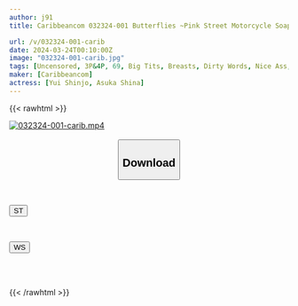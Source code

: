 ```yaml
---
author: j91
title: Caribbeancom 032324-001 Butterflies ~Pink Street Motorcycle Soapland 24~ Yui Shinjo Asuka Shiina

url: /v/032324-001-carib
date: 2024-03-24T00:10:00Z
image: "032324-001-carib.jpg"
tags: [Uncensored, 3P&4P, 69, Big Tits, Breasts, Dirty Words, Nice Ass, Sexy Legs, Shaved, Slender, Slut]
maker: [Caribbeancom]
actress: [Yui Shinjo, Asuka Shina]
---
```



{{< rawhtml >}}

<div class="video" data-videoid="81wbjePLJqt8Ov">
    <a href="javascript:;">
        <img src="/v/032324-001-carib/032324-001-carib.jpg" width="WIDTH" height="HEIGHT" alt="032324-001-carib.mp4" loading="lazy">
    </a>
</div>

<script type="text/javascript" src="https://j91.asia/asset/on-demand-st.js"></script>

<br>
  <link rel="stylesheet" href="https://j91.asia/asset/bs5.css">
  
  <center>
  <button class="btn btn-primary" type="button" data-bs-toggle="collapse" data-bs-target=".multi-collapse" aria-expanded="false" aria-controls="multiCollapseExample1 multiCollapseExample2"><h2>Download</h2></button></center>
</p>
<div class="row">
  <div class="col">
    <div class="collapse multi-collapse" id="multiCollapseExample1">
      <div class="card card-body">
	      	      <br>
<div class="buttons">  
<p><a href="https://streamtape.to/v/81wbjePLJqt8Ov" target="_blank"><button class="btn-hover color-3"><i class="fa fa-download"></i> ST</button></a></p></div>
    </div>
  </div>
</div>
  <div class="col">
    <div class="collapse multi-collapse" id="multiCollapseExample2">
      <div class="card card-body">
	      <br>
<div class="buttons">
<p><a href="https://wolfstream.tv/uzncb4z0kzbu" target="_blank"><button class="btn-hover color-8"><i class="fa fa-download"></i> WS</button></a></p></div>
<br><br>
      </div>
    </div>
  </div>
</div>

{{< /rawhtml >}}